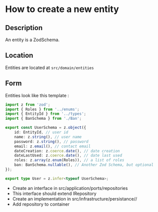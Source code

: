 # How to create a new entity

## Description

An entity is a ZodSchema.

## Location

Entities are located at `src/domain/entities`

## Form

Entities look like this template :

```typescript
import z from 'zod';
import { Roles } from '../enums';
import { EntityId } from '../types';
import { BanSchema } from './Ban';

export const UserSchema = z.object({
    id: EntityId, // user id
    name: z.string(), // user name
    password: z.string(), // password
    email: z.email(), // contact email
    dateCreation: z.coerce.date(), // date creation
    dateLastUsed: z.coerce.date(), // date last used
    roles: z.array(z.enum(Roles)), // a list of roles
    ban: BanSchema.nullable(), // Another Zod Schema, but optional
});

export type User = z.infer<typeof UserSchema>;
```

- Create an interface in src/application/ports/repositories
- This interface should extend IRepository<EntityType>
- Create an implementation in src/infrastructure/persistance/<database>/
- Add repository to container